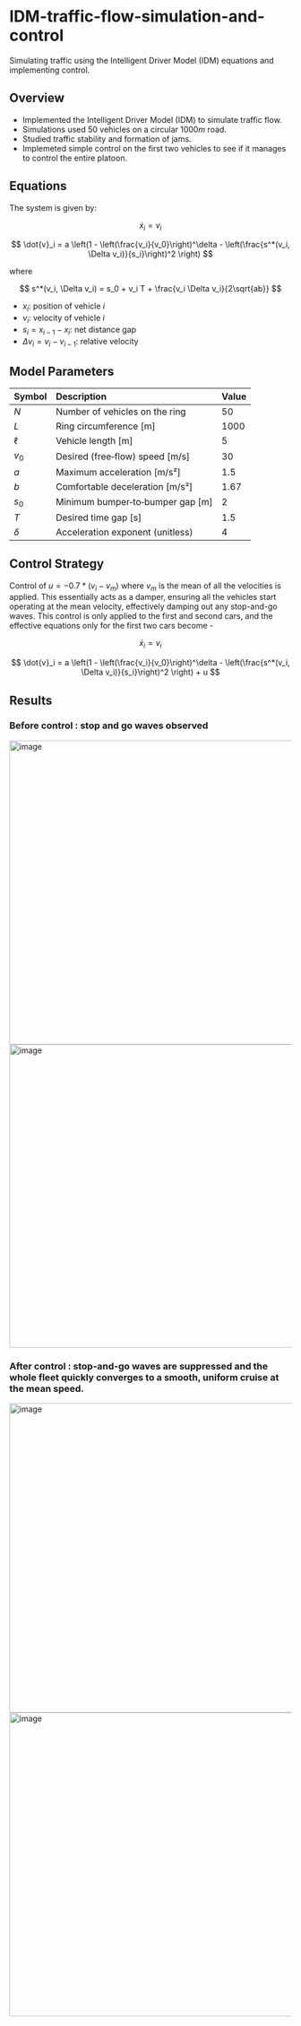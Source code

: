 # IDM-traffic-flow-simulation-and-control
Simulating traffic using the Intelligent Driver Model (IDM) equations and implementing control.

## Overview 
- Implemented the Intelligent Driver Model (IDM) to simulate traffic flow.
- Simulations used 50 vehicles on a circular 1000$m$ road.
- Studied traffic stability and formation of jams.
- Implemeted simple control on the first two vehicles to see if it manages to control the entire platoon.

## Equations
The system is given by:

$$
\dot{x}_i = v_i
$$

$$
\dot{v}_i = a \left(1 - \left(\frac{v_i}{v_0}\right)^\delta - \left(\frac{s^*(v_i, \Delta v_i)}{s_i}\right)^2 \right)
$$

where

$$
s^*(v_i, \Delta v_i) = s_0 + v_i T + \frac{v_i \Delta v_i}{2\sqrt{ab}}
$$

- $x_i$: position of vehicle *i*  
- $v_i$: velocity of vehicle *i*  
- $s_i = x_{i-1} - x_i$: net distance gap  
- $\Delta v_i = v_i - v_{i-1}$: relative velocity
  
## Model Parameters

| Symbol      | Description                                  | Value        |
|:------------|:---------------------------------------------|:-------------|
| $N$       | Number of vehicles on the ring               | 50           |
| $L$       | Ring circumference [m]                       | 1000         |
| $\ell$    | Vehicle length [m]                           | 5            |
| $v_{0}$   | Desired (free‐flow) speed [m/s]              | 30           |
| $a$       | Maximum acceleration [m/s²]                  | 1.5          |
| $b$       | Comfortable deceleration [m/s²]              | 1.67         |
| $s_{0}$   | Minimum bumper‐to‐bumper gap [m]             | 2            |
| $T$       | Desired time gap [s]                         | 1.5          |
| $\delta$  | Acceleration exponent (unitless)             | 4            |

## Control Strategy
Control of $u = -0.7*(v_i - v_m)$ where $v_m$ is the mean of all the velocities is applied. This essentially acts as a damper, ensuring all the vehicles start operating at the mean velocity, effectively damping out any stop-and-go waves. This control is only applied to the first and second cars, and the effective equations only for the first two cars become - 

$$
\dot{x}_i = v_i
$$

$$
\dot{v}_i = a \left(1 - \left(\frac{v_i}{v_0}\right)^\delta - \left(\frac{s^*(v_i, \Delta v_i)}{s_i}\right)^2 \right) + u
$$

## Results

### Before control : stop and go waves observed 

 <img width="675" height="542" alt="image" src="https://github.com/user-attachments/assets/6081cd93-b2c1-4ed6-970c-515243a3828b" />
 <img width="667" height="541" alt="image" src="https://github.com/user-attachments/assets/33374792-bfe4-44ad-aa16-197a47468e2e" />


 
### After control : stop-and-go waves are suppressed and the whole fleet quickly converges to a smooth, uniform cruise at the mean speed.
 <img width="683" height="552" alt="image" src="https://github.com/user-attachments/assets/821f38de-847e-439a-83f6-8a9de7af986f" />
 <img width="662" height="542" alt="image" src="https://github.com/user-attachments/assets/509d4dee-0c42-460e-821d-9b9ea2c1fc78" />





